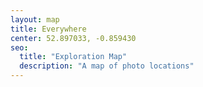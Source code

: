 ```yaml
---
layout: map
title: Everywhere
center: 52.897033, -0.859430
seo:
  title: "Exploration Map"
  description: "A map of photo locations"
---
```

